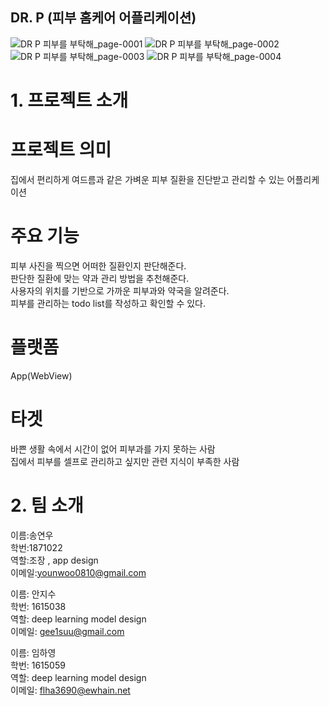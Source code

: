 ## DR. P  (피부 홈케어 어플리케이션)
![_DR P_ 피부를 부탁해_page-0001](https://user-images.githubusercontent.com/80879666/144598115-6b187776-cc85-4fa1-8100-4a1170f3f19e.jpg)
![_DR P_ 피부를 부탁해_page-0002](https://user-images.githubusercontent.com/80879666/144598230-fc8c857b-9673-46c8-a7e3-155c9f731589.jpg)<br>
![_DR P_ 피부를 부탁해_page-0003](https://user-images.githubusercontent.com/80879666/144598235-10cf419e-36c5-4cc6-bd7f-4caaba263b4e.jpg)
![_DR P_ 피부를 부탁해_page-0004](https://user-images.githubusercontent.com/80879666/144598243-1ecc4db4-ae08-4208-9554-7e6ec1967718.jpg)

# 1. 프로젝트 소개
# 프로젝트 의미
집에서 편리하게 여드름과 같은 가벼운 피부 질환을 진단받고 관리할 수 있는 어플리케이션<br>
# 주요 기능
피부 사진을 찍으면 어떠한 질환인지 판단해준다.<br>
판단한 질환에 맞는 약과 관리 방법을 추천해준다.<br>
사용자의 위치를 기반으로 가까운 피부과와 약국을 알려준다.<br>
피부를 관리하는 todo list를 작성하고 확인할 수 있다.<br>
# 플랫폼
App(WebView)<br>
# 타겟<br>
바쁜 생활 속에서 시간이 없어 피부과를 가지 못하는 사람<br>
집에서 피부를 셀프로 관리하고 싶지만 관련 지식이 부족한 사람<br>
# 2. 팀 소개
이름:송연우<br>
학번:1871022<br> 
역할:조장 , app design<br>
이메일:younwoo0810@gmail.com<br>

이름: 안지수<br>
학번: 1615038<br>
역할:  deep learning model design<br>
이메일: gee1suu@gmail.com<br>

이름: 임하영 <br>
학번: 1615059<br>
역할: deep learning model design<br>
이메일: flha3690@ewhain.net<br>

 


